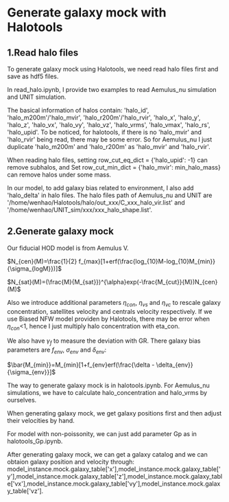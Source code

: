 # Generate galaxy mock with Halotools

## 1.Read halo files
To generate galaxy mock using Halotools, we need read halo files first and save as hdf5 files.

In read_halo.ipynb, I provide two examples to read Aemulus_nu simulation and UNIT simulation. 

The basical information of halos contain: 'halo_id', 'halo_m200m'/'halo_mvir', 'halo_r200m'/'halo_rvir', 'halo_x', 'halo_y', 'halo_z', 'halo_vx', 'halo_vy', 'halo_vz', 'halo_vrms', 'halo_vmax', 'halo_rs', 'halo_upid'. To be noticed, for halotools, if there is no 'halo_mvir' and 'halo_rvir' being read, there may be some error. So for Aemulus_nu I just duplicate 'halo_m200m' and 'halo_r200m' as 'halo_mvir' and 'halo_rvir'. 

When reading halo files, setting row_cut_eq_dict = {'halo_upid': -1} can remove subhalos, and Set row_cut_min_dict = {'halo_mvir': min_halo_mass} can remove halos under some mass.

In our model, to add galaxy bias related to environment, I also add 'halo_delta' in halo files. The halo files path of Aemulus_nu and UNIT are '/home/wenhao/Halotools/halo/out_xxx/C_xxx_halo_vir.list' and '/home/wenhao/UNIT_sim/xxx/xxx_halo_shape.list'.

## 2.Generate galaxy mock
Our fiducial HOD model is from Aemulus V.

$N_{cen}(M)=\frac{1}{2} f_{max}[1+erf(\frac{log_{10}M-log_{10}M_{min}}{\sigma_{logM}})]$

$N_{sat}(M)=(\frac{M}{M_{sat}})^{\alpha}exp(-\frac{M_{cut}}{M})N_{cen}(M)$

Also we introduce additional parameters $\eta_{con}$, $\eta_{vs}$ and $\eta_{vc}$ to rescale galaxy concentration, satellites velocity and centrals velocity respectively. If we use Biased NFW model providen by Halotools, there may be error when $\eta_{con}$<1, hence I just multiply halo concentration with eta_con. 

We also have $\gamma_f$ to measure the deviation with GR. There galaxy bias parameters are $f_{env}$, $\sigma_{env}$ and $\delta_{env}$:

$\bar{M_{min}}=M_{min}[1+f_{env}erf(\frac{\delta - \delta_{env}}{\sigma_{env}}]$

The way to generate galaxy mock is in halotools.ipynb. For Aemulus_nu simulations, we have to calculate halo_concentration and halo_vrms by ourselves. 

When generating galaxy mock, we get galaxy positions first and then adjust their velocities by hand.

For model with non-poissonity, we can just add parameter Gp as in halotools_Gp.ipynb.

After generating galaxy mock, we can get a galaxy catalog  and we can obtaion galaxy position and velocity through: model_instance.mock.galaxy_table['x'],model_instance.mock.galaxy_table['y'],model_instance.mock.galaxy_table['z'],model_instance.mock.galaxy_table['vx'],model_instance.mock.galaxy_table['vy'],model_instance.mock.galaxy_table['vz'].

